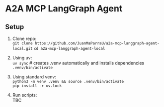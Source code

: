 # A2A MCP LangGraph Agent

## Setup

1. Clone repo:  
   `git clone https://github.com/JuanMaParraU/a2a-mcp-langgraph-agent-local.git`
    `cd a2a-mcp-langgraph-agent-local`

2. Using uv:  
   `uv sync`  # creates .venv automatically and installs dependencies
   `.venv/bin/activate`

3. Using standard venv:  
   `python3 -m venv .venv && source .venv/bin/activate`  
   `pip install -r uv.lock`

4. Run scripts:  
   TBC
